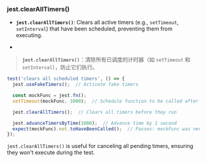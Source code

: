 ### jest.clearAllTimers()

- **`jest.clearAllTimers()`**: Clears all active timers (e.g., `setTimeout`, `setInterval`) that have been scheduled, preventing them from executing.

- <audio src="../../../../Downloads/`jest.clearAllT (1).mp3"></audio>

> **`jest.clearAllTimers()`**：清除所有已调度的计时器（如 `setTimeout` 和 `setInterval`），防止它们执行。
>
> <audio src="../../../../Downloads/`jest.clearAllT.mp3"></audio>

```js
test('clears all scheduled timers', () => {
  jest.useFakeTimers();  // Activate fake timers

  const mockFunc = jest.fn();
  setTimeout(mockFunc, 1000);  // Schedule function to be called after 1 second

  jest.clearAllTimers();  // Clears all timers before they run

  jest.advanceTimersByTime(1000);  // Advance time by 1 second
  expect(mockFunc).not.toHaveBeenCalled();  // Passes: mockFunc was never called
});
```

<audio src="../../../../Downloads/这段代码展示了如何使用`jes.mp3"></audio>

`jest.clearAllTimers()` is useful for canceling all pending timers, ensuring they won't execute during the test.